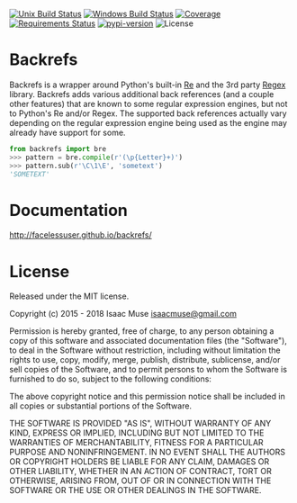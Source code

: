 [![Unix Build Status][travis-image]][travis-link]
[![Windows Build Status][appveyor-image]][appveyor-link]
[![Coverage][codecov-image]][codecov-link]
[![Requirements Status][requires-image]][requires-link]
[![pypi-version][pypi-image]][pypi-link]
![License][license-image]

# Backrefs

Backrefs is a wrapper around Python's built-in [Re][re] and the 3rd party [Regex][regex] library.  Backrefs adds various additional back references (and a couple other features) that are known to some regular expression engines, but not to Python's Re and/or Regex.  The supported back references actually vary depending on the regular expression engine being used as the engine may already have support for some.

```python
from backrefs import bre
>>> pattern = bre.compile(r'(\p{Letter}+)')
>>> pattern.sub(r'\C\1\E', 'sometext')
'SOMETEXT'
```

# Documentation

http://facelessuser.github.io/backrefs/

# License

Released under the MIT license.

Copyright (c) 2015 - 2018 Isaac Muse <isaacmuse@gmail.com>

Permission is hereby granted, free of charge, to any person obtaining a copy of this software and associated documentation files (the "Software"), to deal in the Software without restriction, including without limitation the rights to use, copy, modify, merge, publish, distribute, sublicense, and/or sell copies of the Software, and to permit persons to whom the Software is furnished to do so, subject to the following conditions:

The above copyright notice and this permission notice shall be included in all copies or substantial portions of the Software.

THE SOFTWARE IS PROVIDED "AS IS", WITHOUT WARRANTY OF ANY KIND, EXPRESS OR IMPLIED, INCLUDING BUT NOT LIMITED TO THE WARRANTIES OF MERCHANTABILITY, FITNESS FOR A PARTICULAR PURPOSE AND NONINFRINGEMENT. IN NO EVENT SHALL THE AUTHORS OR COPYRIGHT HOLDERS BE LIABLE FOR ANY CLAIM, DAMAGES OR OTHER LIABILITY, WHETHER IN AN ACTION OF CONTRACT, TORT OR OTHERWISE, ARISING FROM, OUT OF OR IN CONNECTION WITH THE SOFTWARE OR THE USE OR OTHER DEALINGS IN THE SOFTWARE.

[travis-image]: https://img.shields.io/travis/facelessuser/backrefs/master.svg?label=Unix%20Build
[travis-link]: https://travis-ci.org/facelessuser/backrefs
[appveyor-image]: https://img.shields.io/appveyor/ci/facelessuser/backrefs/master.svg?label=Windows%20Build
[appveyor-link]: https://ci.appveyor.com/project/facelessuser/backrefs
[license-image]: https://img.shields.io/badge/license-MIT-blue.svg
[codecov-image]: https://img.shields.io/codecov/c/github/facelessuser/backrefs/master.svg
[codecov-link]: http://codecov.io/github/facelessuser/backrefs?branch=master
[requires-image]: https://img.shields.io/requires/github/facelessuser/backrefs/master.svg
[requires-link]: https://requires.io/github/facelessuser/backrefs/requirements/?branch=master
[pypi-image]: https://img.shields.io/pypi/v/backrefs.svg
[pypi-link]: https://pypi.python.org/pypi/backrefs

[re]: https://docs.python.org/3/library/re.html
[regex]: https://pypi.python.org/pypi/regex
